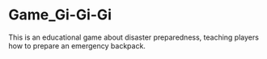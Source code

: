 # Game_Gi-Gi-Gi
 This is an educational game about disaster preparedness, teaching players how to prepare an emergency backpack.
